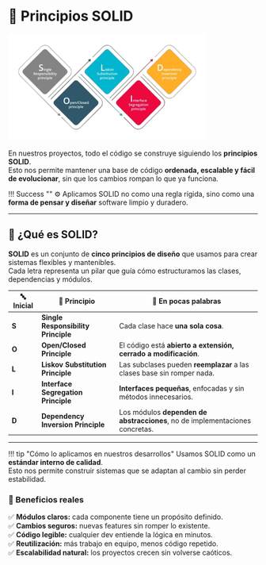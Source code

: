 # 🧱 Principios SOLID

![imagen de principios SOLID](./img/principiosSOLID.png)

En nuestros proyectos, todo el código se construye siguiendo los **principios SOLID**.  
Esto nos permite mantener una base de código **ordenada, escalable y fácil de evolucionar**, sin que los cambios rompan lo que ya funciona.

!!! Success ""
    ⚙️ Aplicamos SOLID no como una regla rígida, sino como una **forma de pensar y diseñar** software limpio y duradero.
    
---

## 🧩 ¿Qué es SOLID?

**SOLID** es un conjunto de **cinco principios de diseño** que usamos para crear sistemas flexibles y mantenibles.  
Cada letra representa un pilar que guía cómo estructuramos las clases, dependencias y módulos.

| 🔤 Inicial | 🧠 Principio | 💬 En pocas palabras |
|-------------|--------------|---------------------|
| **S** | **Single Responsibility Principle** | Cada clase hace **una sola cosa**. |
| **O** | **Open/Closed Principle** | El código está **abierto a extensión, cerrado a modificación**. |
| **L** | **Liskov Substitution Principle** | Las subclases pueden **reemplazar** a las clases base sin romper nada. |
| **I** | **Interface Segregation Principle** | **Interfaces pequeñas**, enfocadas y sin métodos innecesarios. |
| **D** | **Dependency Inversion Principle** | Los módulos **dependen de abstracciones**, no de implementaciones concretas. |

---

!!! tip "Cómo lo aplicamos en nuestros desarrollos"
    Usamos SOLID como un **estándar interno de calidad**.  
    Esto nos permite construir sistemas que se adaptan al cambio sin perder estabilidad.

### 🚀 Beneficios reales

✅ **Módulos claros:** cada componente tiene un propósito definido.  
✅ **Cambios seguros:** nuevas features sin romper lo existente.  
✅ **Código legible:** cualquier dev entiende la lógica en minutos.  
✅ **Reutilización:** más trabajo en equipo, menos código repetido.  
✅ **Escalabilidad natural:** los proyectos crecen sin volverse caóticos.

<br>

